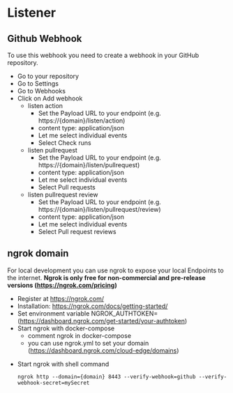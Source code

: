 # Listener

## Github Webhook
To use this webhook you need to create a webhook in your GitHub repository.
- Go to your repository
- Go to Settings
- Go to Webhooks
- Click on Add webhook
    - listen action
        - Set the Payload URL to your endpoint (e.g. https://{domain}/listen/action)
        - content type: application/json
        - Let me select individual events
        - Select Check runs
    - listen pullrequest
        - Set the Payload URL to your endpoint (e.g. https://{domain}/listen/pullrequest)
        - content type: application/json
        - Let me select individual events
        - Select Pull requests
    - listen pullrequest review
        - Set the Payload URL to your endpoint (e.g. https://{domain}/listen/pullrequest/review)
        - content type: application/json
        - Let me select individual events
        - Select Pull request reviews

## ngrok domain
For local development you can use ngrok to expose your local Endpoints to the internet.
**Ngrok is only free for non-commercial and pre-release versions (https://ngrok.com/pricing)**

+ Register at https://ngrok.com/
+ Installation: https://ngrok.com/docs/getting-started/
+ Set environment variable NGROK_AUTHTOKEN= (https://dashboard.ngrok.com/get-started/your-authtoken)
+ Start ngrok with docker-compose
    * comment ngrok in docker-compose
    * you can use ngrok.yml to set your domain (https://dashboard.ngrok.com/cloud-edge/domains)
* Start ngrok with shell command
  ```shell
  ngrok http --domain={domain} 8443 --verify-webhook=github --verify-webhook-secret=mySecret
  ```
